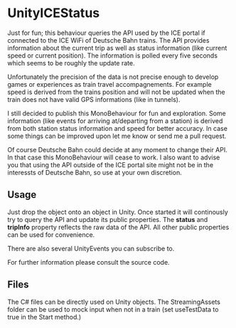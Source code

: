 UnityICEStatus
==============

Just for fun; this behaviour queries the API used by the ICE portal if connected to the ICE WiFi of Deutsche Bahn trains. The API provides information about the current trip as well as status information (like current speed or current position). The information is polled every five seconds which seems to be roughly the update rate.

Unfortunately the precision of the data is not precise enough to develop games or experiences as train travel accompagnements. For example speed is derived from the trains position and will not be updated when the train does not have valid GPS informations (like in tunnels). 

I still decided to publish this MonoBehaviour for fun and exploration. Some information (like events for arriving at/departing from a station) is derived from both station status information and speed for better accuracy. In case some things can be improved upon let me know or send me a pull request.

Of course Deutsche Bahn could decide at any moment to change their API. In that case this MonoBehaviour will cease to work. I also want to advise you that using the API outside of the ICE portal site might not be in the interessts of Deutsche Bahn, so use at your own discretion.

Usage
-----

Just drop the object onto an object in Unity. Once started it will continously try to query the API and update its public properties. The **status** and **tripInfo** property reflects the raw data of the API. All other public properties can be used for convenience. 

There are also several UnityEvents you can subscribe to.

For further information please consult the source code.

Files
-----

The C# files can be directly used on Unity objects. The StreamingAssets folder can be used to mock input when not in a train (set useTestData to true in the Start method.)